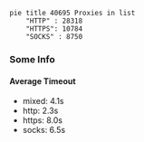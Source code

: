 
```mermaid
pie title 40695 Proxies in list
    "HTTP" : 28318
    "HTTPS": 10784
    "SOCKS" : 8750
```

### Some Info
#### Average Timeout

- mixed: 4.1s
- http: 2.3s
- https: 8.0s
- socks: 6.5s